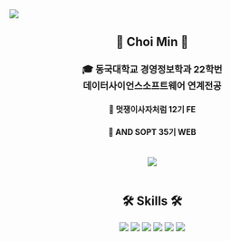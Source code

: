 <img src="https://capsule-render.vercel.app/api?type=waving&color=0:FFC0CB,50:ADD8E6,100:DDA0DD&height=167&section=header" />



</div>

<div align="center">

  
## 👋 Choi Min 👋 
  

  ### 🎓 동국대학교 경영정보학과 22학번 <br> 데이터사이언스소프트웨어 연계전공

  #### 🦁 멋쟁이사자처럼 12기 FE
  #### 🔵 AND SOPT 35기 WEB
 
  <br>

   <img align="center" src="https://github-readme-stats.vercel.app/api?username=Minn-Choi&show_icons=true&theme=dracula"/>
  
</div>




<div align="center">

<br>

  ## 🛠 Skills 🛠
 
<img src="https://img.shields.io/badge/Python-3776AB?style=flat-square&logo=Python&logoColor=white"/>
<img src="https://img.shields.io/badge/HTML-E34F26?style=flat-square&logo=HTML5&logoColor=white"/>
<img src="https://img.shields.io/badge/css-1572B6?style=flat-square&logo=css3&logoColor=white"> 
<img src="https://img.shields.io/badge/javascript-F7DF1E?style=flat-square&logo=javascript&logoColor=black"> 
<img src="https://img.shields.io/badge/typescript-3178C6?style=flat-square&logo=typescript&logoColor=white">
<img src="https://img.shields.io/badge/react-61DAFB?style=flat-square&logo=React&logoColor=white">
  
  <br>
 
</div>
